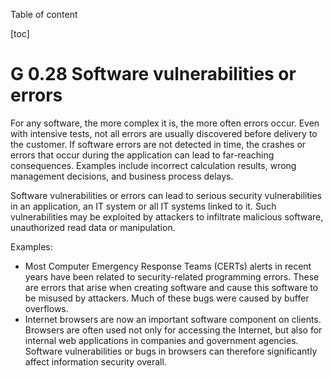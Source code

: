 Table of content

[toc]
 
G 0.28 Software vulnerabilities or errors
===========================================

For any software, the more complex it is, the more often errors occur. Even with intensive tests, not all errors are usually discovered before delivery to the customer. If software errors are not detected in time, the crashes or errors that occur during the application can lead to far-reaching consequences. Examples include incorrect calculation results, wrong management decisions, and business process delays.

Software vulnerabilities or errors can lead to serious security vulnerabilities in an application, an IT system or all IT systems linked to it. Such vulnerabilities may be exploited by attackers to infiltrate malicious software, unauthorized read data or manipulation.

Examples:

* Most Computer Emergency Response Teams (CERTs) alerts in recent years have been related to security-related programming errors. These are errors that arise when creating software and cause this software to be misused by attackers. Much of these bugs were caused by buffer overflows.
* Internet browsers are now an important software component on clients. Browsers are often used not only for accessing the Internet, but also for internal web applications in companies and government agencies. Software vulnerabilities or bugs in browsers can therefore significantly affect information security overall.
